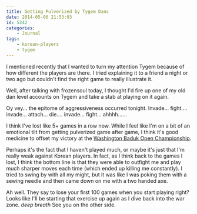 ```yaml
---
title: Getting Pulverized by Tygem Dans
date: 2014-05-06 21:53:03
id: 5242
categories:
	- Journal
tags:
	- korean-players
	- tygem
---
```


I mentioned recently that I wanted to turn my attention Tygem because of how different the players are there. I tried explaining it to a friend a night or two ago but couldn't find the right game to really illustrate it.

Well, after talking with frozensoul today, I thought I'd fire up one of my old dan level accounts on Tygem and take a stab at playing on it again.

Oy vey... the epitome of aggressiveness occurred tonight. Invade... fight.... invade... attach... die.... invade... fight... ahhhh......

I think I've lost like 5+ games in a row now. While I feel like I'm on a bit of an emotional tilt from getting pulverized game after game, I think it's good medicine to offset my victory at the [Washington Baduk Open Championship](http://www.bengozen.com/1st-washington-open-baduk-championship-part-ii/ "1st Washington Open Baduk Championship — Part II").

Perhaps it's the fact that I haven't played much, or maybe it's just that I'm really weak against Korean players. In fact, as I think back to the games I lost, I think the bottom line is that they were able to outfight me and play much sharper moves each time (which ended up killing me constantly). I tried to swing by with all my might, but it was like I was poking them with a sewing needle and then came down on me with a two handed axe.

Ah well. They say to lose your first 100 games when you start playing right? Looks like I'll be starting that exercise up again as I dive back into the war zone. *deep breath* See you on the other side.